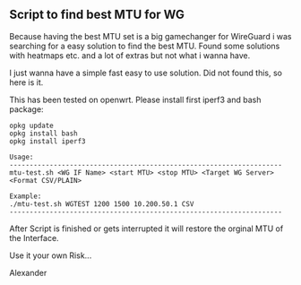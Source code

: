 ## Script to find best MTU for WG

Because having the best MTU set is a big gamechanger for WireGuard
i was searching for a easy solution to find the best MTU. Found some solutions
with heatmaps etc. and a lot of extras but not what i wanna have.

I just wanna have a simple fast easy to use solution. Did not found this, so here is it.

This has been tested on openwrt. Please install first iperf3 and bash package:

```
opkg update
opkg install bash
opkg install iperf3
```

```
Usage:
--------------------------------------------------------------------
mtu-test.sh <WG IF Name> <start MTU> <stop MTU> <Target WG Server> <Format CSV/PLAIN>

Example:
./mtu-test.sh WGTEST 1200 1500 10.200.50.1 CSV
--------------------------------------------------------------------
```

After Script is finished or gets interrupted it will restore the orginal MTU of the Interface.

Use it your own Risk...

Alexander
